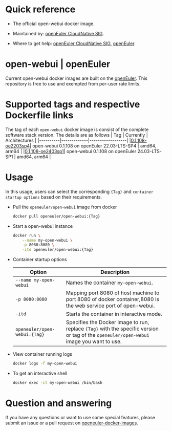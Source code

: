 # Quick reference

- The official open-webui docker image.

- Maintained by: [openEuler CloudNative SIG](https://gitee.com/openeuler/cloudnative).

- Where to get help: [openEuler CloudNative SIG](https://gitee.com/openeuler/cloudnative), [openEuler](https://gitee.com/openeuler/community).

# open-webui | openEuler
Current open-webui docker images are built on the [openEuler](https://repo.openeuler.org/). This repository is free to use and exempted from per-user rate limits.

# Supported tags and respective Dockerfile links
The tag of each `open-webui` docker image is consist of the complete software stack version. The details are as follows
|    Tag   |  Currently  |   Architectures  |
|----------|-------------|------------------|
|[0.1.108-oe2203sp4](https://gitee.com/openeuler/openeuler-docker-images/blob/master/AI/open-webui/0.1.108/22.03-lts-sp4/Dockerfile)| open-webui 0.1.108 on openEuler 22.03-LTS-SP4 | amd64, arm64 |
|[0.1.108-oe2403sp1](https://gitee.com/openeuler/openeuler-docker-images/blob/master/AI/open-webui/0.1.108/24.03-lts-sp1/Dockerfile)| open-webui 0.1.108 on openEuler 24.03-LTS-SP1 | amd64, arm64 |

# Usage
In this usage, users can select the corresponding `{Tag}` and `container startup options` based on their requirements.

- Pull the `openeuler/open-webui` image from docker

	```bash
	docker pull openeuler/open-webui:{Tag}
	```

- Start a open-webui instance

	```bash
	docker run \
        --name my-open-webui \
        -p 8080:8080 \
        -itd openeuler/open-webui:{Tag}
	```

- Container startup options

	| Option | Description |
	|--|--|
    | `--name my-open-webui` | Names the container `my-open-webui`. |
    | `-p 8080:8080` | Mapping port 8080 of host machine to port 8080 of docker container,8080 is the web service port of open-webui. |
    | `-itd` | Starts the container in interactive mode. |
    | `openeuler/open-webui:{Tag}` | Specifies the Docker image to run, replace `{Tag}` with the specific version or tag of the `openeuler/open-webui` image you want to use. |

- View container running logs

	```bash
	docker logs -f my-open-webui
	```

- To get an interactive shell

	```bash
	docker exec -it my-open-webui /bin/bash
	```

# Question and answering
If you have any questions or want to use some special features, please submit an issue or a pull request on [openeuler-docker-images](https://gitee.com/openeuler/openeuler-docker-images).
